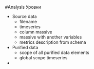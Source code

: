 #Analysis
Уровни
* Source data
    * filename 
    * timeseries
    * column massive
    * massive with another variables
    * metrics description from schema 
* Purified data
    * scope of all purified data elements
    * global scope timeseries
*